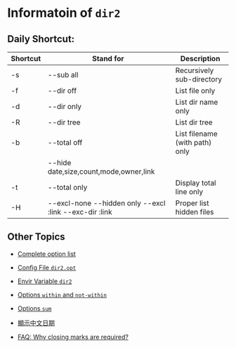 ﻿# Informatoin of ```dir2```

## Daily Shortcut:

| Shortcut | Stand for              | Description                    |
| -------- | ---------              | -----------                    |
| -s       | --sub all              | Recursively sub-directory      |
| -f       | --dir off              | List file only                 |
| -d       | --dir only             | List dir name only             |
| -R       | --dir tree             | List dir tree                  |
| -b       | --total off            | List filename (with path) only |
|          | --hide date,size,count,mode,owner,link |                |
| -t       | --total only           | Display total line only        |
| -H       | --excl-none --hidden only --excl :link --exc-dir :link | Proper list hidden files    |

## Other Topics

* [Complete option list](https://github.com/ck-yung/dir2cs/blob/main/info-options.md)

* [Config File ```dir2.opt```](https://github.com/ck-yung/dir2cs/blob/main/info-config-file.md)

* [Envir Variable ```dir2```](https://github.com/ck-yung/dir2cs/blob/main/info-envir.md)

* [Options ```within``` and ```not-within```](https://github.com/ck-yung/dir2cs/blob/main/info-within.md)

* [Options ```sum```](https://github.com/ck-yung/dir2cs/blob/main/info-sum.md)

* [顯示中文日期](https://github.com/ck-yung/dir2cs/blob/main/dir2.date-short.opt.md)

* [FAQ: Why closing marks are required?](https://github.com/ck-yung/dir2cs/blob/main/FAQ.md)

